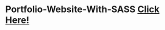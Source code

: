 # Portfolio-Website-With-SASS [Click Here!](https://yasingultekin.github.io/Portfolio-Website--With-SASS/)
